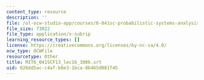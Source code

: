 ```yaml
---
content_type: resource
description: ''
file: /ol-ocw-studio-app/courses/6-041sc-probabilistic-systems-analysis-and-applied-probability-fall-2013/026dd5acc4afb8e31bca8b465d081f45_MIT6_041SCF13_lec16_300k.srt
file_size: 73822
file_type: application/x-subrip
learning_resource_types: []
license: https://creativecommons.org/licenses/by-nc-sa/4.0/
ocw_type: OCWFile
resourcetype: Other
title: MIT6_041SCF13_lec16_300k.srt
uid: 026dd5ac-c4af-b8e3-1bca-8b465d081f45
---
```


